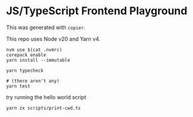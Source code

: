 # JS/TypeScript Frontend Playground

This was generated with `copier`.

This repo uses Node v20 and Yarn v4.

```
nvm use $(cat .nvmrc)
corepack enable
yarn install --immutable

yarn typecheck

# (there aren't any)
yarn test
```

try running the hello world script

```
yarn zx scripts/print-cwd.ts
```
